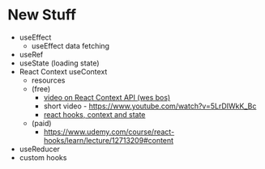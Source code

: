 # New Stuff
* useEffect
    - useEffect data fetching
* useRef
* useState (loading state)
* React Context useContext
    - resources
    - (free)
        + [video on React Context API (wes bos)](https://www.youtube.com/watch?v=XLJN4JfniH4)
        + short video - https://www.youtube.com/watch?v=5LrDIWkK_Bc
        + [react hooks, context and state](https://www.youtube.com/watch?v=fIFN5XAGQ0Q)
    - (paid)
        + https://www.udemy.com/course/react-hooks/learn/lecture/12713209#content
* useReducer
* custom hooks
